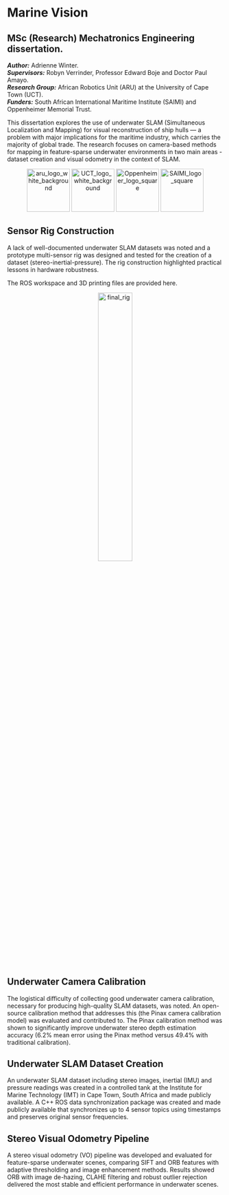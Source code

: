 # Marine Vision

## MSc (Research) Mechatronics Engineering dissertation.

**_Author:_** Adrienne Winter.  
**_Supervisors:_** Robyn Verrinder, Professor Edward Boje and Doctor Paul Amayo.  
**_Research Group:_** African Robotics Unit (ARU) at the University of Cape Town (UCT).  
**_Funders:_** South African International Maritime Institute (SAIMI) and Oppenheimer Memorial Trust.  

This dissertation explores the use of underwater SLAM (Simultaneous Localization and Mapping) for visual reconstruction of ship hulls — a problem with major implications for the maritime industry, which carries the majority of global trade. The research focuses on camera-based methods for mapping in feature-sparse underwater environments in two main areas - dataset creation and visual odometry in the context of SLAM. 

<p align="center" width="100%">
  <img height="100" alt="aru_logo_white_background" src="https://github.com/user-attachments/assets/b710eaf6-498c-4cb0-98bb-21ffc8ffa6c5" />
  <img height="100" alt="UCT_logo_white_background" src="https://github.com/user-attachments/assets/907ebc2f-bec3-45a7-ba6a-42625b5bee29" />
  <img height="100" alt="Oppenheimer_logo_square" src="https://github.com/user-attachments/assets/21219b9b-c347-4302-a237-6f47f215a86b" />
  <img height="100" alt="SAIMI_logo_square" src="https://github.com/user-attachments/assets/5f01d86c-2608-4fb0-9a49-4b7946678e85" />
</p>

## Sensor Rig Construction
A lack of well-documented underwater SLAM datasets was noted and a prototype multi-sensor rig was designed and tested for the creation of a dataset (stereo-inertial-pressure). The rig construction highlighted practical lessons in hardware robustness. 

The ROS workspace and 3D printing files are provided here. 

<p align="center" width="100%"> <img width="40%" alt=final_rig src="https://github.com/user-attachments/assets/2588dbc9-776d-476c-81fb-c9ec3b47b700" /> </p>

## Underwater Camera Calibration
The logistical difficulty of collecting good underwater camera calibration, necessary for producing high-quality SLAM datasets, was noted. An open-source calibration method that addresses this (the Pinax camera calibration model) was evaluated and contributed to. The Pinax calibration method was shown to significantly improve underwater stereo depth estimation accuracy (6.2% mean error using the Pinax method versus 49.4% with traditional calibration).

## Underwater SLAM Dataset Creation
An underwater SLAM dataset including stereo images, inertial (IMU) and pressure readings was created in a controlled tank at the Institute for Marine Technology (IMT) in Cape Town, South Africa and made publicly available. A C++ ROS data synchronization package was created and made publicly available that synchronizes up to 4 sensor topics using timestamps and preserves original sensor frequencies.

## Stereo Visual Odometry Pipeline
A stereo visual odometry (VO) pipeline was developed and evaluated for feature-sparse underwater scenes, comparing SIFT and ORB features with adaptive thresholding and image enhancement methods. Results showed ORB with image de-hazing, CLAHE filtering and robust outlier rejection delivered the most stable and efficient performance in underwater scenes.




